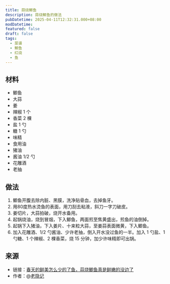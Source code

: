 ```yaml
---
title: 蒜烧鲫鱼
description: 蒜烧鲫鱼的做法
pubDatetime: 2025-04-11T12:32:31.000+08:00
modDatetime: 
featured: false
draft: false
tags:
  - 菜谱
  - 鲫鱼
  - 红烧
  - 鱼
---
```


## 材料

* 鲫鱼
* 大蒜
* 姜
* 辣椒 1 个
* 香菜 2 棵
* 盐 1 勺
* 糖 1 勺
* 味精
* 食用油
* 猪油
* 酱油 1/2 勺
* 花雕酒
* 老抽

## 做法

1. 鲫鱼开腹去除内脏、黑膜，洗净贴骨血，去掉鱼牙。
2. 用80度热水烫鱼的表面，用刀刮去粘液，斜刀一字刀破皮。
3. 姜切片，大蒜拍破，烧开水备用。
4. 起锅烧油，烧到冒烟，下入鲫鱼，两面煎至焦黄盛出，煎鱼的油倒掉。
5. 起锅下入猪油，下入姜片、十来粒大蒜，至姜蒜表面微黄，下入鲫鱼。
6. 加入花雕酒、1/2 勺酱油、少许老抽，倒入开水没过鱼的一半。加入 1 勺盐、1 勺糖、1 个辣椒、2 棵香菜，烧 15 分钟，加少许味精即可出锅。

## 来源

* 链接：[春天的鲜美怎么少的了鱼，蒜烧鲫鱼真是鲜嫩的没边了](https://www.bilibili.com/video/BV1zYd3YLECa/)
* 作者：@[老隐记](https://space.bilibili.com/578088014)
